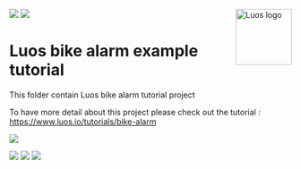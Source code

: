 <a href="https://luos.io"><img src="https://uploads-ssl.webflow.com/601a78a2b5d030260a40b7ad/603e0cc45afbb50963aa85f2_Gif%20noir%20rect.gif" alt="Luos logo" title="Luos" align="right" height="100" /></a>

[![](http://certified.luos.io)](https://www.luos.io)
[![](https://img.shields.io/github/license/Luos-io/examples)](
https://github.com/Luos-io/examples/blob/master/LICENSE)


# Luos bike alarm example tutorial

This folder contain Luos bike alarm tutorial project

To have more detail about this project please check out the tutorial : https://www.luos.io/tutorials/bike-alarm

[![](https://img.youtube.com/vi/kTr-pwIrRqw/0.jpg)](https://youtu.be/kTr-pwIrRqw)

[![](https://img.shields.io/discord/902486791658041364?label=Discord&logo=discord&style=social)](http://bit.ly/JoinLuosDiscord)
[![](https://img.shields.io/badge/Luos-Documentation-34A3B4)](https://www.luos.io/docs)
[![](https://img.shields.io/badge/LinkedIn-Follow%20us-0077B5?style=flat&logo=linkedin)](https://www.linkedin.com/company/luos)
